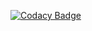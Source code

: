 [![Codacy Badge](https://api.codacy.com/project/badge/Grade/59e1c9e9b1b04406a4bcdf81515488fc)](https://www.codacy.com/app/8-Bit-Warframe/Dethsquare-Engine)